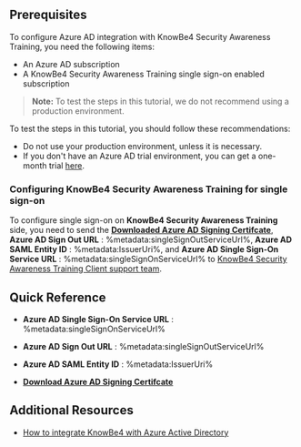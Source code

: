 ## Prerequisites

To configure Azure AD integration with KnowBe4 Security Awareness Training, you need the following items:

- An Azure AD subscription
- A KnowBe4 Security Awareness Training single sign-on enabled subscription

> **Note:**
> To test the steps in this tutorial, we do not recommend using a production environment.

To test the steps in this tutorial, you should follow these recommendations:

- Do not use your production environment, unless it is necessary.
- If you don't have an Azure AD trial environment, you can get a one-month trial [here](https://azure.microsoft.com/pricing/free-trial/).

### Configuring KnowBe4 Security Awareness Training for single sign-on

 To configure single sign-on on **KnowBe4 Security Awareness Training** side, you need to send the **[Downloaded Azure AD Signing Certifcate](%metadata:CertificateDownloadRawUrl%)**, **Azure AD Sign Out URL** : %metadata:singleSignOutServiceUrl%, **Azure AD SAML Entity ID** : %metadata:IssuerUri%, and **Azure AD Single Sign-On Service URL** : %metadata:singleSignOnServiceUrl% to [KnowBe4 Security Awareness Training Client support team](mailto:support@KnowBe4.com).

## Quick Reference

* **Azure AD Single Sign-On Service URL** : %metadata:singleSignOnServiceUrl%

* **Azure AD Sign Out URL** : %metadata:singleSignOutServiceUrl%

* **Azure AD SAML Entity ID** : %metadata:IssuerUri%

* **[Download Azure AD Signing Certifcate](%metadata:CertificateDownloadRawUrl%)**

## Additional Resources

* [How to integrate KnowBe4 with Azure Active Directory](https://docs.microsoft.com/azure/active-directory/active-directory-saas-knowbe4-tutorial)
